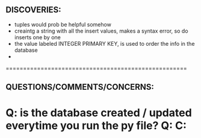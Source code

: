 <Systems Level Programming>
<Margie Cao, Moyo Fagbuyi, Tim Ng>

DISCOVERIES:
----------------------------------------------------
* tuples would prob be helpful somehow
* creaintg a string with all the insert values, makes a syntax error, so do inserts one by one
* the value labeled INTEGER PRIMARY KEY, is used to order the info in the database
*
====================================================


QUESTIONS/COMMENTS/CONCERNS:
----------------------------------------------------
Q: is the database created / updated everytime you run the py file?
Q:
C:
====================================================
